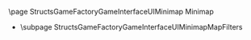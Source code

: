 \page StructsGameFactoryGameInterfaceUIMinimap Minimap
- \subpage StructsGameFactoryGameInterfaceUIMinimapMapFilters
